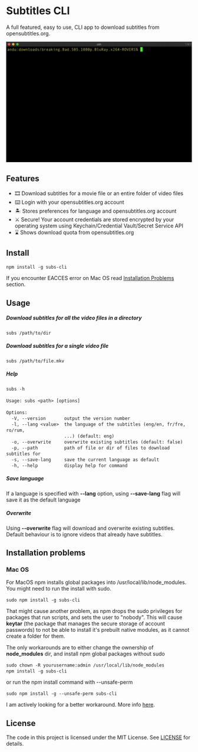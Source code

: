 # Subtitles CLI

A full featured, easy to use, CLI app to download subtitles from opensubtitles.org.

![](subs-terminal.gif)

## Features

-  🎞 Download subtitles for a movie file or an entire folder of video files
-  ⌨️ Login with your opensubtitles.org account
-  🏝 Stores preferences for language and opensubtitles.org account
-  ⚔️ Secure! Your account credentials are stored encrypted by your operating system using Keychain/Credential Vault/Secret Service API
-  ⌛️ Shows download quota from opensubtitles.org

## Install

```shell script
npm install -g subs-cli
```

If you encounter EACCES error on Mac OS read [Installation Problems](#installation-problems) section. 

## Usage

##### Download subtitles for all the video files in a directory
```
subs /path/to/dir
```

##### Download subtitles for a single video file
```
subs /path/to/file.mkv
```

##### Help
```
subs -h

Usage: subs <path> [options]

Options:
  -V, --version       output the version number
  -l, --lang <value>  the language of the subtitles (eng/en, fr/fre, ro/rum,
                      ...) (default: eng)
  -o, --overwrite     overwrite existing subtitles (default: false)
  -p, --path          path of file or dir of files to download subtitles for
  -s, --save-lang     save the current language as default
  -h, --help          display help for command
```

##### Save language

If a language is specified with **--lang** option, using **--save-lang** flag will save it as the default language
 
##### Overwrite

Using **--overwrite** flag will download and overwrite existing subtitles. Default behaviour is to ignore videos that already have subtitles.

## Installation problems

### Mac OS

For MacOS npm installs global packages into /usr/local/lib/node_modules. You might need to run the install with sudo.

```shell script
sudo npm install -g subs-cli
```

That might cause another problem, as npm drops the sudo privileges for packages that run scripts, and sets the user to "nobody".
This will cause **keytar** (the package that manages the secure storage of account passwords) 
to not be able to install it's prebuilt native modules, as it cannot create a folder for them. 

The only workarounds are to either change the ownership of **node_modules** dir, and install
npm global packages without sudo
```shell script
sudo chown -R yourusername:admin /usr/local/lib/node_modules
npm install -g subs-cli
```

or run the npm install command with --unsafe-perm
```shell script
sudo npm install -g --unsafe-perm subs-cli
```

I am actively looking for a better workaround. More info [here](https://stackoverflow.com/questions/47252451/permission-denied-when-installing-npm-modules-in-osx).

## License

The code in this project is licensed under the MIT License. See [LICENSE](LICENSE) for details.